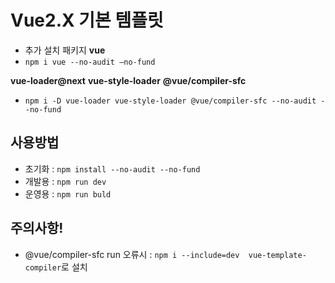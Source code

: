 # Vue2.X 기본 템플릿
- 추가 설치 패키지
__vue__  
- `npm i vue --no-audit –no-fund`

__vue-loader@next__
__vue-style-loader__
__@vue/compiler-sfc__
- `npm i -D vue-loader vue-style-loader @vue/compiler-sfc --no-audit --no-fund`


## 사용방법
- 초기화 : `npm install --no-audit --no-fund`
- 개발용 : `npm run dev`
- 운영용 : `npm run buld`


## 주의사항!
-  @vue/compiler-sfc run 오류시 :  `npm i --include=dev  vue-template-compiler`로 설치<br>
